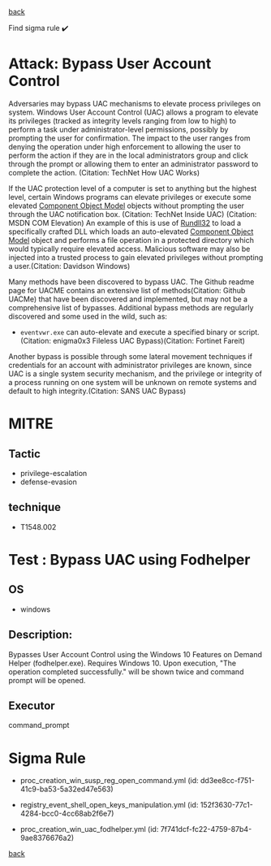 
[back](../index.md)

Find sigma rule :heavy_check_mark: 

# Attack: Bypass User Account Control 

Adversaries may bypass UAC mechanisms to elevate process privileges on system. Windows User Account Control (UAC) allows a program to elevate its privileges (tracked as integrity levels ranging from low to high) to perform a task under administrator-level permissions, possibly by prompting the user for confirmation. The impact to the user ranges from denying the operation under high enforcement to allowing the user to perform the action if they are in the local administrators group and click through the prompt or allowing them to enter an administrator password to complete the action. (Citation: TechNet How UAC Works)

If the UAC protection level of a computer is set to anything but the highest level, certain Windows programs can elevate privileges or execute some elevated [Component Object Model](https://attack.mitre.org/techniques/T1559/001) objects without prompting the user through the UAC notification box. (Citation: TechNet Inside UAC) (Citation: MSDN COM Elevation) An example of this is use of [Rundll32](https://attack.mitre.org/techniques/T1218/011) to load a specifically crafted DLL which loads an auto-elevated [Component Object Model](https://attack.mitre.org/techniques/T1559/001) object and performs a file operation in a protected directory which would typically require elevated access. Malicious software may also be injected into a trusted process to gain elevated privileges without prompting a user.(Citation: Davidson Windows)

Many methods have been discovered to bypass UAC. The Github readme page for UACME contains an extensive list of methods(Citation: Github UACMe) that have been discovered and implemented, but may not be a comprehensive list of bypasses. Additional bypass methods are regularly discovered and some used in the wild, such as:

* <code>eventvwr.exe</code> can auto-elevate and execute a specified binary or script.(Citation: enigma0x3 Fileless UAC Bypass)(Citation: Fortinet Fareit)

Another bypass is possible through some lateral movement techniques if credentials for an account with administrator privileges are known, since UAC is a single system security mechanism, and the privilege or integrity of a process running on one system will be unknown on remote systems and default to high integrity.(Citation: SANS UAC Bypass)

# MITRE
## Tactic
  - privilege-escalation
  - defense-evasion


## technique
  - T1548.002


# Test : Bypass UAC using Fodhelper
## OS
  - windows


## Description:
Bypasses User Account Control using the Windows 10 Features on Demand Helper (fodhelper.exe). Requires Windows 10.
Upon execution, "The operation completed successfully." will be shown twice and command prompt will be opened.


## Executor
command_prompt

# Sigma Rule
 - proc_creation_win_susp_reg_open_command.yml (id: dd3ee8cc-f751-41c9-ba53-5a32ed47e563)

 - registry_event_shell_open_keys_manipulation.yml (id: 152f3630-77c1-4284-bcc0-4cc68ab2f6e7)

 - proc_creation_win_uac_fodhelper.yml (id: 7f741dcf-fc22-4759-87b4-9ae8376676a2)



[back](../index.md)
